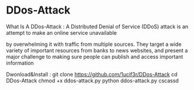 # DDos-Attack

What Is A DDos-Attack :
A Distributed Denial of Service (DDoS) attack is an attempt to make an online service unavailable

by overwhelming it with traffic from multiple sources. They target a wide variety of important resources from banks to news websites, and present a major challenge to making sure people can publish and access important information

Dwonload&Install :
git clone https://github.com/1ucif3r/DDos-Attack
cd DDos-Attack
chmod +x ddos-attack.py
python ddos-attack.py
cscassd
